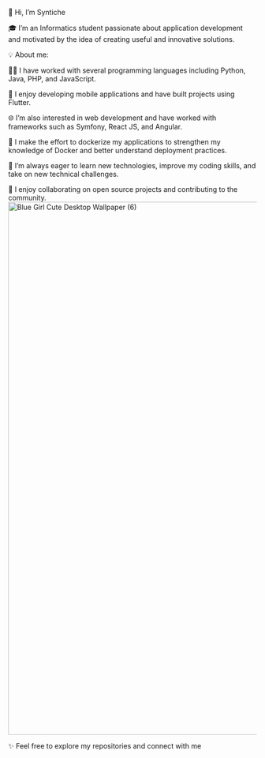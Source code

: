👋 Hi, I’m Syntiche

🎓 I’m an Informatics student passionate about application development and motivated by the idea of creating useful and innovative solutions.

💡 About me:

👩‍💻 I have worked with several programming languages including Python, Java, PHP, and JavaScript.

📱 I enjoy developing mobile applications and have built projects using  Flutter.

🌐 I’m also interested in web development and have worked with frameworks such as Symfony, React JS, and Angular.

🐳 I make the effort to dockerize my applications to strengthen my knowledge of Docker and better understand deployment practices.

🚀 I’m always eager to learn new technologies, improve my coding skills, and take on new technical challenges.

🤝 I enjoy collaborating on open source projects and contributing to the community.
<img width="1920" height="1080" alt="Blue Girl Cute Desktop Wallpaper (6)" src="https://github.com/user-attachments/assets/0827a1af-57e1-4103-8f93-aed1c6375761" />

✨ Feel free to explore my repositories and connect with me
